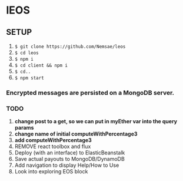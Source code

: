 # lEOS

## SETUP
1. `$ git clone https://github.com/Nemsae/leos`
2. `$ cd leos`
3. `$ npm i`
4. `$ cd client && npm i`
5. `$ cd..`
6. `$ npm start`

### Encrypted messages are persisted on a MongoDB server.

### TODO
1. **change post to a get, so we can put in myEther var into the query params**
1. **change name of initial computeWithPercentage3**
1. **add computeWithPercentage3**
1. REMOVE react toolbox and flux
1. Deploy (with an interface) to ElasticBeanstalk
1. Save actual payouts to MongoDB/DynamoDB
1. Add navigation to display Help/How to Use
1. Look into exploring EOS block

